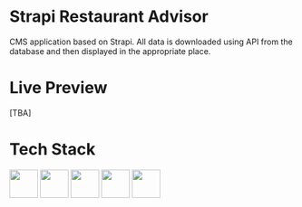 # Strapi Restaurant Advisor

CMS application based on Strapi. All data is downloaded using API from the database and then displayed in the appropriate place.

# Live Preview
[TBA]

# Tech Stack
<img width="50" height="50" src="https://cdn.worldvectorlogo.com/logos/react-2.svg" /> <img width="50" height="50" src="https://cdn.worldvectorlogo.com/logos/styled-components-1.svg" /> <img width="50" height="50" src="https://cdn.worldvectorlogo.com/logos/redux.svg" /> <img width="50" height="50" src="https://cdn.worldvectorlogo.com/logos/strapi-2.svg" /> <img width="50" height="50" src="https://cdn.worldvectorlogo.com/logos/tailwind-css-2.svg" />
